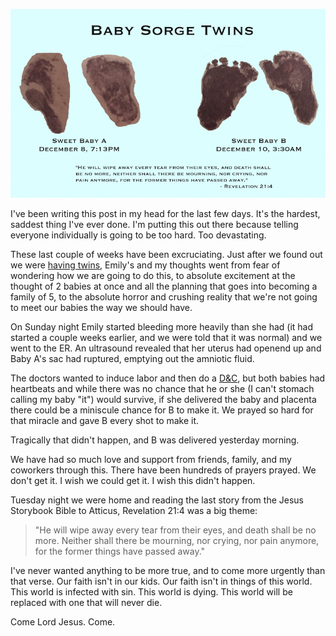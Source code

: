 ![Our sweet babies](assets/Twin-Footprints-1.jpg)

I've been writing this post in my head for the last few days. It's the hardest, saddest thing I've ever done. I'm putting this out there because telling everyone individually is going to be too hard. Too devastating.

These last couple of weeks have been excruciating. Just after we found out we were [having twins](http://jsorge.net/2014/11/14/twins/), Emily's and my thoughts went from fear of wondering how we are going to do this, to absolute excitement at the thought of 2 babies at once and all the planning that goes into becoming a family of 5, to the absolute horror and crushing reality that we're not going to meet our babies the way we should have.

On Sunday night Emily started bleeding more heavily than she had (it had started a couple weeks earlier, and we were told that it was normal) and we went to the ER. An ultrasound revealed that her uterus had openend up and Baby A's sac had ruptured, emptying out the amniotic fluid.

The doctors wanted to induce labor and then do a [D&C](https://en.wikipedia.org/wiki/Dilation_and_curettage), but both babies had heartbeats and while there was no chance that he or she (I can't stomach calling my baby "it") would survive, if she delivered the baby and placenta there could be a miniscule chance for B to make it. We prayed so hard for that miracle and gave B every shot to make it.

Tragically that didn't happen, and B was delivered yesterday morning.

We have had so much love and support from friends, family, and my coworkers through this. There have been hundreds of prayers prayed. We don't get it. I wish we could get it. I wish this didn't happen.

Tuesday night we were home and reading the last story from the Jesus Storybook Bible to Atticus, Revelation 21:4 was a big theme:

> "He will wipe away every tear from their eyes, and death shall be no more. Neither shall there be mourning, nor crying, nor pain anymore, for the former things have passed away."

I've never wanted anything to be more true, and to come more urgently than that verse. Our faith isn't in our kids. Our faith isn't in things of this world. This world is infected with sin. This world is dying. This world will be replaced with one that will never die.

Come Lord Jesus. Come.
